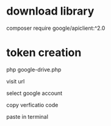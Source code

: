 # download library

composer require google/apiclient:^2.0

# token creation

php google-drive.php

visit url

select google account

copy verficatio code

paste in terminal
